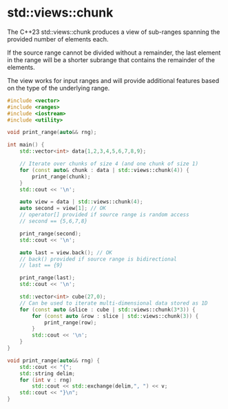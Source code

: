 

# std::views::chunk 

The C++23 std::views::chunk produces a view of sub-ranges spanning the provided number of elements each.

If the source range cannot be divided without a remainder, the last element in the range will be a shorter subrange that contains the remainder of the elements.

The view works for input ranges and will provide additional features based on the type of the underlying range.

```c++
#include <vector>
#include <ranges>
#include <iostream>
#include <utility>

void print_range(auto&& rng);

int main() {
    std::vector<int> data{1,2,3,4,5,6,7,8,9};

    // Iterate over chunks of size 4 (and one chunk of size 1)
    for (const auto& chunk : data | std::views::chunk(4)) {
        print_range(chunk);
    }
    std::cout << '\n';

    auto view = data | std::views::chunk(4);
    auto second = view[1]; // OK
    // operator[] provided if source range is random access
    // second == {5,6,7,8}

    print_range(second);
    std::cout << '\n';

    auto last = view.back(); // OK
    // back() provided if source range is bidirectional
    // last == {9}

    print_range(last);
    std::cout << '\n';

    std::vector<int> cube(27,0);
    // Can be used to iterate multi-dimensional data stored as 1D
    for (const auto &slice : cube | std::views::chunk(3*3)) {
        for (const auto &row : slice | std::views::chunk(3)) {
            print_range(row);
        }
        std::cout << '\n';
    }
}

void print_range(auto&& rng) {
    std::cout << "{";
    std::string delim;
    for (int v : rng)
        std::cout << std::exchange(delim,", ") << v;
    std::cout << "}\n";
}
```

